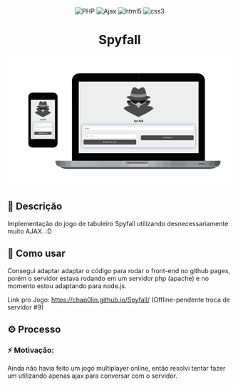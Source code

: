 <div align="center">
    <img src="https://img.shields.io/badge/php-%5E7.1.3-blue" alt="PHP" />
    <img src="https://img.shields.io/badge/ajax-using-%232988c8" alt="Ajax" />
    <img src="https://img.shields.io/badge/html5-using-%23e44d26" alt="html5" />
    <img src="https://img.shields.io/badge/ccs3-using-%2330ace0" alt="css3" />
</div>

<h1 align="center">
    Spyfall
</h1>

<p  align="center">
<img src="screenshot.png" width="512" alt="Screenshot"/>
</p>

## :memo: Descrição
Implementação do jogo de tabuleiro Spyfall utilizando desnecessariamente muito AJAX. :D


## :rocket: Como usar
Consegui adaptar adaptar o código para rodar o front-end no github pages, porém o servidor estava rodando em um servidor php (apache) e no momento estou adaptando para node.js.

Link pro Jogo: https://chap0lin.github.io/Spyfall/ (Offline-pendente troca de servidor #9)

## :gear: Processo
### :zap: Motivação:
Ainda não havia feito um jogo multiplayer online, então resolvi tentar fazer um utilizando apenas ajax para conversar com o servidor.
